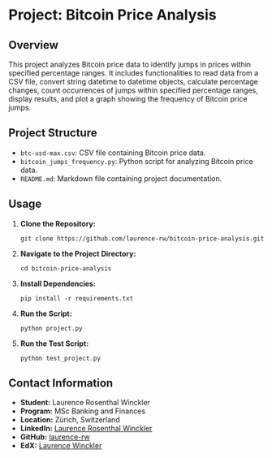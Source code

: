 # Project: Bitcoin Price Analysis

## Overview
This project analyzes Bitcoin price data to identify jumps in prices within specified percentage ranges. It includes functionalities to read data from a CSV file, convert string datetime to datetime objects, calculate percentage changes, count occurrences of jumps within specified percentage ranges, display results, and plot a graph showing the frequency of Bitcoin price jumps.

## Project Structure
- `btc-usd-max.csv`: CSV file containing Bitcoin price data.
- `bitcoin_jumps_frequency.py`: Python script for analyzing Bitcoin price data.
- `README.md`: Markdown file containing project documentation.

## Usage
1. **Clone the Repository:**
    ```
    git clone https://github.com/laurence-rw/bitcoin-price-analysis.git
    ```

2. **Navigate to the Project Directory:**
    ```
    cd bitcoin-price-analysis
    ```

3. **Install Dependencies:**
    ```
    pip install -r requirements.txt
    ```

4. **Run the Script:**
    ```
    python project.py
    ```
5. **Run the Test Script:**
    ```
    python test_project.py
    ```

## Contact Information
- **Student:** Laurence Rosenthal Winckler
- **Program:** MSc Banking and Finances
- **Location:** Zürich, Switzerland
- **LinkedIn:** [Laurence Rosenthal Winckler](https://www.linkedin.com/in/laurence-rosenthal-winckler/)
- **GitHub:** [laurence-rw](https://github.com/laurence-rw)
- **EdX:** [Laurence Winckler](https://profile.edx.org/u/laurencew35)
